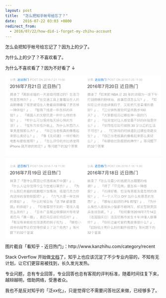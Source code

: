 ```yaml
---
layout: post
title:  "怎么把知乎帐号给忘了？"
date:   2016-07-22 03:03 +0800
redirect_from:
  - 2016/07/22/how-did-i-forget-my-zhihu-account
---
```


怎么会把知乎帐号给忘记了？因为上的少了。

为什么上的少了？不喜欢看了。

为什么不喜欢看了？因为不好看了 ↓

![trending-on-zhihu](/files/2016/07/22/trending-on-zhihu.png)
<figcaption>图片截自「看知乎 - 近日热门」：http://www.kanzhihu.com/category/recent</figcaption>

Stack Overflow 开始做[文档](http://stackoverflow.com/tour/documentation)了，知乎上也应该沉淀了不少专业内容的，不知有无计划，让它们更容易被找到，长久发光发热。

专业问题，总有专业回答，专业回答也总有客观的评判标准，随着时间往复下来，越辩越明，借助网络，受惠者众。

我也不是反对知乎的「泛xx化」，只是觉得它不需要问答社区来做，已经够多了。